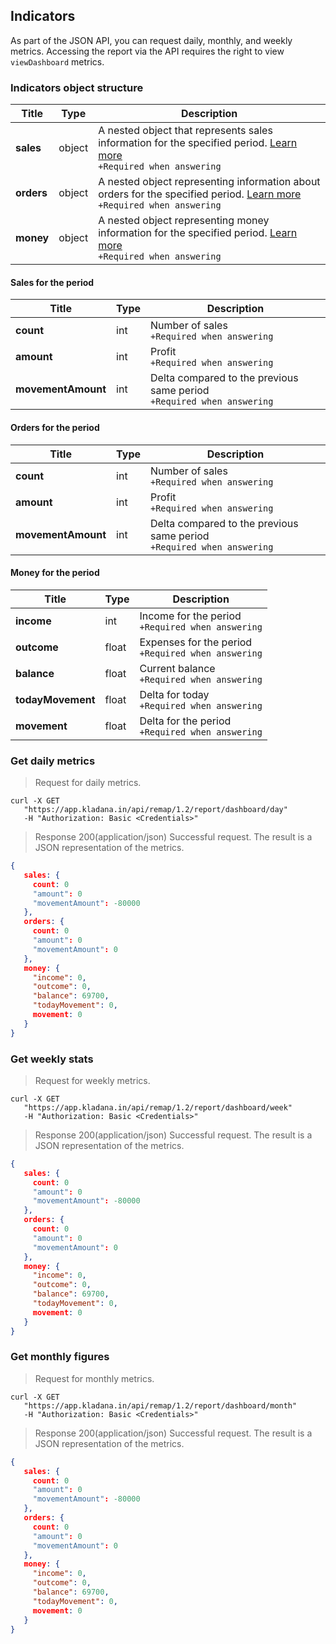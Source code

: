 ## Indicators

As part of the JSON API, you can request daily, monthly, and weekly metrics. Accessing the report via the API requires the right to view `viewDashboard` metrics.

### Indicators object structure

| Title | Type | Description |
| ------ | ----- | ---------- |
| **sales** | object | A nested object that represents sales information for the specified period. [Learn more](../dictionaries/#entities-product-products-entity-attributes-tax-system-code)<br>`+Required when answering` |
| **orders** | object | A nested object representing information about orders for the specified period. [Learn more](../dictionaries/#entities-product-products-entity-attributes-tax-system-code)<br>`+Required when answering` |
| **money** | object | A nested object representing money information for the specified period. [Learn more](../dictionaries/#entities-product-products-entity-attributes-tax-system-code)<br>`+Required when answering` |
  
#### Sales for the period

| Title | Type | Description |
| ----- | ------- | -----------|
| **count** | int | Number of sales<br>`+Required when answering` |
| **amount** | int | Profit<br>`+Required when answering` |
| **movementAmount** | int | Delta compared to the previous same period<br>`+Required when answering` |

#### Orders for the period

| Title | Type | Description |
| ------------------ | ----- | --------- |
| **count** | int | Number of sales<br>`+Required when answering` |
| **amount** | int | Profit<br>`+Required when answering` |
| **movementAmount** | int | Delta compared to the previous same period<br>`+Required when answering` |

#### Money for the period

| Title | Type | Description |
| ----------------- | ---- | --------- |
| **income** | int | Income for the period<br>`+Required when answering` |
| **outcome** | float | Expenses for the period<br>`+Required when answering` |
| **balance** | float | Current balance<br>`+Required when answering` |
| **todayMovement** | float | Delta for today<br>`+Required when answering` |
| **movement** | float | Delta for the period<br>`+Required when answering` |

### Get daily metrics
> Request for daily metrics.

```shell
curl -X GET
   "https://app.kladana.in/api/remap/1.2/report/dashboard/day"
   -H "Authorization: Basic <Credentials>"
```

> Response 200(application/json)
Successful request. The result is a JSON representation of the metrics.

```json
{
   sales: {
     count: 0
     "amount": 0
     "movementAmount": -80000
   },
   orders: {
     count: 0
     "amount": 0
     "movementAmount": 0
   },
   money: {
     "income": 0,
     "outcome": 0,
     "balance": 69700,
     "todayMovement": 0,
     movement: 0
   }
}
```

### Get weekly stats

> Request for weekly metrics.

```shell
curl -X GET
   "https://app.kladana.in/api/remap/1.2/report/dashboard/week"
   -H "Authorization: Basic <Credentials>"
```

> Response 200(application/json)
Successful request. The result is a JSON representation of the metrics.

```json
{
   sales: {
     count: 0
     "amount": 0
     "movementAmount": -80000
   },
   orders: {
     count: 0
     "amount": 0
     "movementAmount": 0
   },
   money: {
     "income": 0,
     "outcome": 0,
     "balance": 69700,
     "todayMovement": 0,
     movement: 0
   }
}

```

### Get monthly figures

> Request for monthly metrics.

```shell
curl -X GET
   "https://app.kladana.in/api/remap/1.2/report/dashboard/month"
   -H "Authorization: Basic <Credentials>"
```

> Response 200(application/json)
Successful request. The result is a JSON representation of the metrics.

```json
{
   sales: {
     count: 0
     "amount": 0
     "movementAmount": -80000
   },
   orders: {
     count: 0
     "amount": 0
     "movementAmount": 0
   },
   money: {
     "income": 0,
     "outcome": 0,
     "balance": 69700,
     "todayMovement": 0,
     movement: 0
   }
}
```
